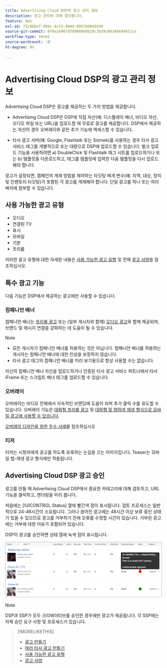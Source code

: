 ```yaml
---
title: Advertising Cloud DSP의 광고 관리 정보
description: 광고 관리에 대해 알아봅니다.
feature: Ads
exl-id: 72c8bbef-d09c-4cf4-994d-99578d043d39
source-git-commit: 0f0a2e907d39900968b29c3b59c8034b604911ce
workflow-type: tm+mt
source-wordcount: '0'
ht-degree: 0%

---
```


# Advertising Cloud DSP의 광고 관리 정보

<!-- add "The Ads View (Dashboard?)" section -->

Advertising Cloud DSP은 광고를 제공하는 두 가지 방법을 제공합니다.

* Advertising Cloud DSP은 DSP에 직접 자산(예: 디스플레이 배너, 비디오 자산, 오디오 파일 또는 URL)을 업로드할 때 무료로 광고를 제공합니다. DSP에서 제공하는 자산의 경우 오버레이와 같은 추가 기능에 액세스할 수 있습니다.

* 타사 광고 서버(예: Google, Flashtalk 또는 Sizmek)를 사용하는 경우 타사 광고 서비스 태그를 개별적으로 또는 대량으로 DSP에 업로드할 수 있습니다. 벌크 업로드 기능을 사용하려면 a) DoubleClick 및 Flashtalk 태그 시트를 업로드하거나 또는 b) 템플릿을 다운로드하고, 태그를 템플릿에 입력한 다음 템플릿을 다시 업로드해야 합니다.<!-- need a list of all supported third-party ad servers; see file in future-tbd folder -->

광고가 설정되면, 캠페인의 게재 방법을 제어하는 타깃팅 매개 변수(예: 지역, 대상, 장치 및 인벤토리 타깃팅)가 포함된 각 광고를 게재해야 합니다. 단일 광고를 하나 또는 여러 배치에 첨부할 수 있습니다.

## 사용 가능한 광고 유형

* 오디오
* 연결된 TV
* 표시
* 모바일
* 기본
* 프리롤

이러한 광고 유형에 대한 자세한 내용은 [사용 가능한 광고 유형](ad-types.md) 및 전체 [광고 사양](/help/dsp/assets/ad-specs.pdf)을 참조하십시오.

## 특수 광고 기능

다음 기능은 DSP에서 제공하는 광고에만 사용할 수 있습니다.

### 컴패니언 배너

컴패니언 배너는 [프리롤 광고](ad-settings-pre-roll.md) 또는 (일부 게시자와 함께) [오디오 광고](ad-settings-audio.md)와 함께 제공되며, 브랜드 및 메시지 연결을 강화하는 데 도움이 될 수 있습니다.

>[!NOTE]
>
>* 모든 게시자가 컴패니언 배너를 허용하는 것은 아닙니다. 컴패니언 배너를 허용하는 게시자는 컴패니언 배너에 대한 인상을 보장하지 않습니다.
>* 타사 광고 태그의 컴패니언 배너를 미리 보기용으로 항상 사용할 수는 없습니다.


자신의 컴패니언 배너 자산을 업로드하거나 인증된 타사 광고 서비스 파트너에서 타사 iFrame 또는 스크립트 배너 태그를 업로드할 수 있습니다.

### 오버레이

오버레이는 비디오 전체에서 지속적인 브랜딩에 도움이 되며 추가 클릭 수를 유도할 수 있습니다. 오버레이 기능은 [대화형 프리롤 광고](ad-settings-pre-roll.md) 및 [대화형 및 탭하여 재생 형식으로 모바일 광고에 사용할 수 있습니다](ad-settings-mobile.md).

[오버레이 디자인을 위한 우수 사례](/help/dsp/campaign-management/ads/ad-best-practices-overlays.md)를 참조하십시오

### 티저

티저는 시청자에게 광고를 하도록 유혹하는 눈길을 끄는 이미지입니다. Teaser는 모바일 탭-재생 광고 형식에만 적용됩니다.

## Advertising Cloud DSP 광고 승인

광고를 만들 때 Advertising Cloud DSP에서 중요한 카테고리에 대해 검토하고, URL 기능을 클릭하고, 렌더링을 미리 봅니다.

처음에는 [!UICONTROL Status] 열에 빨간색 점이 표시됩니다. 검토 프로세스는 일반적으로 24-48시간이 소요됩니다. 그러나 끊어진 광고에는 48시간 이상 보류 중인 상태가 있을 수 있으므로 광고를 거부하기 전에 오류를 수정할 시간이 있습니다. 거부된 광고에는 거부에 대한 이유가 포함되어 있습니다.

DSP이 광고를 승인하면 상태 열에 녹색 점이 표시됩니다.

![열의 승인  [!UICONTROL Status] 표시기](/help/dsp/assets/ad-approval-status.png)

>[!NOTE]
>
>DSP과 SSP가 모두 크리에이티브를 승인한 경우에만 광고가 제공됩니다. 각 SSP에는 자체 승인 요구 사항 및 프로세스가 있습니다.

>[!MORELIKETHIS]
>
>* [광고 만들기](ad-create.md)
>* [여러 타사 광고 만들기](ad-create-third-party.md)
>* [사용 가능한 광고 유형](ad-types.md)
>* [광고 사양](/help/dsp/assets/ad-specs.pdf)


